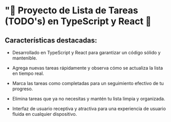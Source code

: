 # "📝 Proyecto de Lista de Tareas (TODO's) en TypeScript y React 🚀


## Características destacadas:

- Desarrollado en TypeScript y React para garantizar un código sólido y mantenible.

- Agrega nuevas tareas rápidamente y observa cómo se actualiza la lista en tiempo real.

- Marca las tareas como completadas para un seguimiento efectivo de tu progreso.

- Elimina tareas que ya no necesitas y mantén tu lista limpia y organizada.

- Interfaz de usuario receptiva y atractiva para una experiencia de usuario fluida en cualquier dispositivo.
